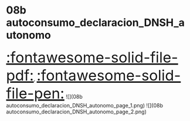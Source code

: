 # 08b autoconsumo_declaracion_DNSH_autonomo
<a href="../08b autoconsumo_declaracion_DNSH_autonomo.pdf" style="font-size: 40px;">   :fontawesome-solid-file-pdf:</a>,
<a href="../08b autoconsumo_declaracion_DNSH_autonomo.html" style="font-size: 40px;">    :fontawesome-solid-file-pen:</a>
![](08b autoconsumo_declaracion_DNSH_autonomo_page_1.png)
![](08b autoconsumo_declaracion_DNSH_autonomo_page_2.png)

